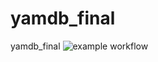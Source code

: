 # yamdb_final
yamdb_final
![example workflow](https://github.com/Akirosan/yamdb_final/actions/workflows/yamdb_workflow.yml/badge.svg)